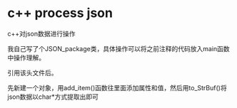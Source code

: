 # c++ process json
c++对json数据进行操作


我自己写了个JSON_package类，具体操作可以将之前注释的代码放入main函数中操作理解。


引用该头文件后。

先新建一个对象，用add_item()函数往里面添加属性和值，然后用to_StrBuf()将json数据以char*方式提取出即可
